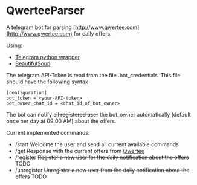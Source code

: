 # QwerteeParser
A telegram bot for parsing [http://www.qwertee.com](http://www.qwertee.com) for daily offers. 

Using:
- [Telegram python wrapper](https://github.com/python-telegram-bot/python-telegram-bot) 
- [BeautifulSoup](https://www.crummy.com/software/BeautifulSoup/bs4/doc/)

The telegram API-Token is read from the file .bot_credentials.
This file should have the following syntax

```
[configuration]
bot_token = <your-API-token>
bot_owner_chat_id = <chat_id_of_bot_owner>
```

The bot can notify ~~all registered user~~ the bot_owner automatically (default once per day at 09:00 AM) about the offers.

Current implemented commands:
- /start
  Welcome the user and send all current available commands
- /get
  Response with the current offers from [Qwertee](http://www.qwertee.com)
- /register
  ~~Register a new user for the daily notification about the offers~~ TODO
- /unregister
~~Unregister a new user from the daily notification about the offers~~ TODO



